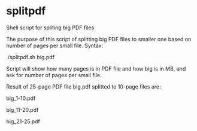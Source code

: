 splitpdf
========

Shell script for spliting big PDF files

The purpose of this script of splitting big PDF files to smaller one based on number of pages per small file.
Syntax:

./splitpdf.sh big.pdf

Script will show how many pages is in PDF file and how big is in MB, and ask for number of pages per small file.

Result of 25-page PDF file big.pdf splitted to 10-page files are:

big_1-10.pdf

big_11-20.pdf

big_21-25.pdf
